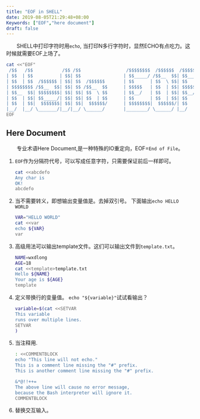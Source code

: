 ```yaml
---
title: "EOF in SHELL"
date: 2019-08-05T21:29:48+08:00
Keywords: ["EOF","here document"]
draft: false
---
```


　　SHELL中打印字符时用`echo`, 当打印N多行字符时，显然ECHO有点吃力。这时候就需要EOF上场了。

```bash
cat <<"EOF"
 /$$   /$$           /$$ /$$                 /$$$$$$$$  /$$$$$$  /$$$$$$$$
| $$  | $$          | $$| $$                | $$_____/ /$$__  $$| $$_____/
| $$  | $$  /$$$$$$ | $$| $$  /$$$$$$       | $$      | $$  \ $$| $$      
| $$$$$$$$ /$$__  $$| $$| $$ /$$__  $$      | $$$$$   | $$  | $$| $$$$$   
| $$__  $$| $$$$$$$$| $$| $$| $$  \ $$      | $$__/   | $$  | $$| $$__/   
| $$  | $$| $$_____/| $$| $$| $$  | $$      | $$      | $$  | $$| $$      
| $$  | $$|  $$$$$$$| $$| $$|  $$$$$$/      | $$$$$$$$|  $$$$$$/| $$      
|__/  |__/ \_______/|__/|__/ \______/       |________/ \______/ |__/      
EOF
```

<!--more-->

## Here Document
　　专业术语Here Document,是一种特殊的IO重定向，EOF=`End of File`。     
1. `EOF`作为分隔符代号，可以写成任意字符，只需要保证前后一样即可。    
    ```bash
    cat <<abcdefo
    Any char is
    OK!
    abcdefo
    ```

2. 当不需要转义，即想输出变量值是。去掉双引号。  下面输出`echo HELLO WORLD`
    ```bash
    VAR="HELLO WORLD"
    cat <<var
    echo ${VAR}
    var
    ```

3. 高级用法可以输出template文件。这们可以输出文件到`template.txt`。

    ```bash
    NAME=wxdlong
    AGE=18
    cat <<template>template.txt
    Hello ${NAME}
    Your age is ${AGE}
    template
    ``` 
4. 定义带换行的变量值。 `echo "${variable}"`试试看输出？

    ```bash
    variable=$(cat <<SETVAR
    This variable
    runs over multiple lines.
    SETVAR
    )
    ```
5. 当注释用. 

    ```bash
    : <<COMMENTBLOCK
    echo "This line will not echo."
    This is a comment line missing the "#" prefix.
    This is another comment line missing the "#" prefix.

    &*@!!++=
    The above line will cause no error message,
    because the Bash interpreter will ignore it.
    COMMENTBLOCK
    ```
6. 替换交互输入。

